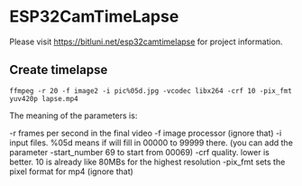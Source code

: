 # ESP32CamTimeLapse

Please visit https://bitluni.net/esp32camtimelapse for project information.

## Create timelapse

`ffmpeg -r 20 -f image2 -i pic%05d.jpg -vcodec libx264 -crf 10 -pix_fmt yuv420p lapse.mp4`

The meaning of the parameters is:

-r frames per second in the final video
-f image processor (ignore that)
-i input files. %05d means if will fill in 00000 to 99999 there. (you can add the parameter -start_number 69 to start from 00069)
-crf quality. lower is better. 10 is already like 80MBs for the highest resolution
-pix_fmt sets the pixel format for mp4 (ignore that)
